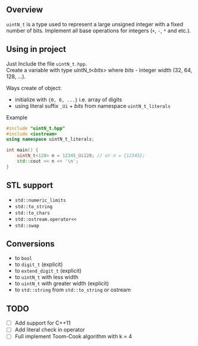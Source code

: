 ## Overview

`uintN_t` is a type used to represent a large unsigned integer with a fixed number of bits.
Implement all base operations for integers (`+`, `-`, `*` and etc.).

## Using in project

Just Include the file `uintN_t.hpp`.  
Create a variable with type uintN_t<*bits*> where *bits* - integer width (32, 64, 128, ...).

Ways create of object:
- initialize with `{0, 0, ...}` i.e. array of digits
- using literal suffix `_Ui` + *bits* from namespace `uintN_t_literals`

Example
``` cpp
#include "uintN_t.hpp"
#include <iostream>
using namespace uintN_t_literals;

int main() {
    uintN_t<128> n = 12345_Ui128; // or n = {12345};
    std::cout << n << '\n';
}
```

## STL support

- `std::numeric_limits`
- `std::to_string`
- `std::to_chars`
- `std::ostream.operator<<`
- `std::swap`

## Conversions

- to `bool`
- to `digit_t` (explicit)
- to `extend_digit_t` (explicit)
- to `uintN_t` with less width
- to `uintN_t` with greater width (explicit)
- to `std::string` from `std::to_string` or ostream

## TODO

- [ ] Add support for C++11
- [ ] Add literal check in operator
- [ ] Full implement Toom-Cook algorithm with k = 4
